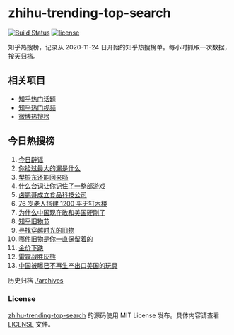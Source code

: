 # zhihu-trending-top-search

[![Build Status](https://github.com/justjavac/zhihu-trending-top-search/workflows/ci/badge.svg?branch=main)](https://github.com/justjavac/zhihu-trending-top-search/actions)
[![license](https://img.shields.io/github/license/justjavac/zhihu-trending-top-search)](https://github.com/justjavac/zhihu-trending-top-search/blob/main/LICENSE)

知乎热搜榜，记录从 2020-11-24 日开始的知乎热搜榜单。每小时抓取一次数据，按天[归档](./archives)。

## 相关项目

- [知乎热门话题](https://github.com/justjavac/zhihu-trending-hot-questions)
- [知乎热门视频](https://github.com/justjavac/zhihu-trending-hot-video)
- [微博热搜榜](https://github.com/justjavac/weibo-trending-hot-search)

## 今日热搜榜

<!-- BEGIN -->
<!-- 最后更新时间 Sat Apr 26 2025 17:13:17 GMT+0800 (China Standard Time) -->

1. [今日辟谣](https://www.zhihu.com/search?q=%E4%BB%8A%E6%97%A5%E8%BE%9F%E8%B0%A3)
1. [你捡过最大的漏是什么](https://www.zhihu.com/search?q=%E4%BD%A0%E6%8D%A1%E8%BF%87%E6%9C%80%E5%A4%A7%E7%9A%84%E6%BC%8F%E6%98%AF%E4%BB%80%E4%B9%88)
1. [樊振东还能回来吗](https://www.zhihu.com/search?q=%E6%A8%8A%E6%8C%AF%E4%B8%9C%E8%BF%98%E8%83%BD%E5%9B%9E%E6%9D%A5%E5%90%97)
1. [什么台词让你记住了一整部游戏](https://www.zhihu.com/search?q=%E4%BB%80%E4%B9%88%E5%8F%B0%E8%AF%8D%E8%AE%A9%E4%BD%A0%E8%AE%B0%E4%BD%8F%E4%BA%86%E4%B8%80%E6%95%B4%E9%83%A8%E6%B8%B8%E6%88%8F)
1. [卤鹅哥成立食品科技公司](https://www.zhihu.com/search?q=%E5%8D%A4%E9%B9%85%E5%93%A5%E6%88%90%E7%AB%8B%E9%A3%9F%E5%93%81%E7%A7%91%E6%8A%80%E5%85%AC%E5%8F%B8)
1. [76 岁老人搭建 1200 平无钉木楼](https://www.zhihu.com/search?q=76%20%E5%B2%81%E8%80%81%E4%BA%BA%E6%90%AD%E5%BB%BA%201200%20%E5%B9%B3%E6%97%A0%E9%92%89%E6%9C%A8%E6%A5%BC)
1. [为什么中国现在敢和美国硬刚了](https://www.zhihu.com/search?q=%E4%B8%BA%E4%BB%80%E4%B9%88%E4%B8%AD%E5%9B%BD%E7%8E%B0%E5%9C%A8%E6%95%A2%E5%92%8C%E7%BE%8E%E5%9B%BD%E7%A1%AC%E5%88%9A%E4%BA%86)
1. [知乎旧物节](https://www.zhihu.com/search?q=%E7%9F%A5%E4%B9%8E%E6%97%A7%E7%89%A9%E8%8A%82)
1. [寻找穿越时光的旧物](https://www.zhihu.com/search?q=%E5%AF%BB%E6%89%BE%E7%A9%BF%E8%B6%8A%E6%97%B6%E5%85%89%E7%9A%84%E6%97%A7%E7%89%A9)
1. [哪件旧物是你一直保留着的](https://www.zhihu.com/search?q=%E5%93%AA%E4%BB%B6%E6%97%A7%E7%89%A9%E6%98%AF%E4%BD%A0%E4%B8%80%E7%9B%B4%E4%BF%9D%E7%95%99%E7%9D%80%E7%9A%84)
1. [金价下跌](https://www.zhihu.com/search?q=%E9%87%91%E4%BB%B7%E4%B8%8B%E8%B7%8C)
1. [雷霆战胜灰熊](https://www.zhihu.com/search?q=%E9%9B%B7%E9%9C%86%E6%88%98%E8%83%9C%E7%81%B0%E7%86%8A)
1. [中国被曝已不再生产出口美国的玩具](https://www.zhihu.com/search?q=%E4%B8%AD%E5%9B%BD%E8%A2%AB%E6%9B%9D%E5%B7%B2%E4%B8%8D%E5%86%8D%E7%94%9F%E4%BA%A7%E5%87%BA%E5%8F%A3%E7%BE%8E%E5%9B%BD%E7%9A%84%E7%8E%A9%E5%85%B7)

<!-- END -->

历史归档 [./archives](./archives)

### License

[zhihu-trending-top-search](https://github.com/justjavac/zhihu-trending-top-search) 的源码使用 MIT License
发布。具体内容请查看 [LICENSE](./LICENSE) 文件。

